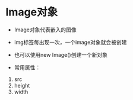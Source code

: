 # Image对象

  - Image对象代表嵌入的图像

  - img标签每出现一次，一个image对象就会被创建

  - 也可以使用new Image()创建一个新对象

  - 常用属性：

   1. src 
   2. height
   3. width